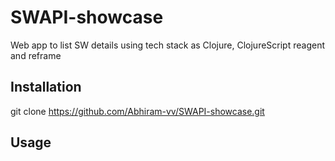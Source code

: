 # SWAPI-showcase

Web app to list SW details using tech stack as Clojure, ClojureScript reagent and reframe

## Installation

git clone https://github.com/Abhiram-vv/SWAPI-showcase.git

## Usage

